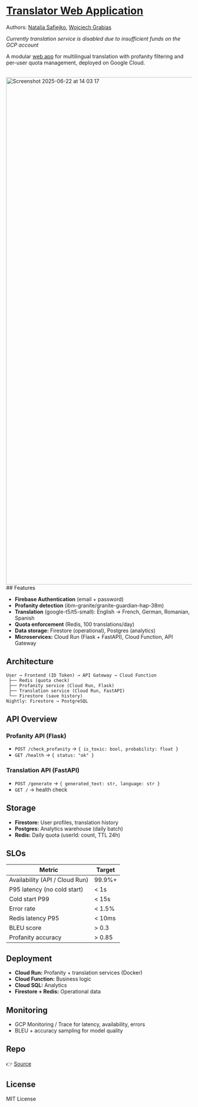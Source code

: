 
# [Translator Web Application](https://micro-eye-455517-a2.web.app/dashboard.html)
Authors: [Natalia Safiejko](https://github.com/ssafiejko), [Wojciech Grabias](https://github.com/WojtekGrbs)

*Currently translation service is disabled due to insufficient funds on the GCP account* <br>

A modular [web app](https://micro-eye-455517-a2.web.app/dashboard.html) for multilingual translation with profanity filtering and per-user quota management, deployed on Google Cloud.

<br>
<img width="1375" alt="Screenshot 2025-06-22 at 14 03 17" src="https://github.com/user-attachments/assets/ca79f164-b12b-45d7-9c2a-3ecbb497f64d" />
## Features


- **Firebase Authentication** (email + password)
- **Profanity detection** (ibm-granite/granite-guardian-hap-38m)
- **Translation** (google-t5/t5-small): English → French, German, Romanian, Spanish
- **Quota enforcement** (Redis, 100 translations/day)
- **Data storage:** Firestore (operational), Postgres (analytics)
- **Microservices:** Cloud Run (Flask + FastAPI), Cloud Function, API Gateway

## Architecture

```plaintext
User → Frontend (ID Token) → API Gateway → Cloud Function
 ├── Redis (quota check)
 ├── Profanity service (Cloud Run, Flask)
 ├── Translation service (Cloud Run, FastAPI)
 └── Firestore (save history)
Nightly: Firestore → PostgreSQL
```

## API Overview

### Profanity API (Flask)

- `POST /check_profanity` → `{ is_toxic: bool, probability: float }`
- `GET /health` → `{ status: "ok" }`

### Translation API (FastAPI)

- `POST /generate` → `{ generated_text: str, language: str }`
- `GET /` → health check

## Storage

- **Firestore:** User profiles, translation history
- **Postgres:** Analytics warehouse (daily batch)
- **Redis:** Daily quota (userId: count, TTL 24h)

## SLOs

| Metric | Target |
|---------|---------|
| Availability (API / Cloud Run) | 99.9%+ |
| P95 latency (no cold start) | < 1s |
| Cold start P99 | < 15s |
| Error rate | < 1.5% |
| Redis latency P95 | < 10ms |
| BLEU score | > 0.3 |
| Profanity accuracy | > 0.85 |

## Deployment

- **Cloud Run:** Profanity + translation services (Docker)
- **Cloud Function:** Business logic
- **Cloud SQL:** Analytics
- **Firestore + Redis:** Operational data

## Monitoring

- GCP Monitoring / Trace for latency, availability, errors
- BLEU + accuracy sampling for model quality

## Repo

👉 [Source](https://github.com/WojtekGrbs/translator-web-app)

## License

MIT License

